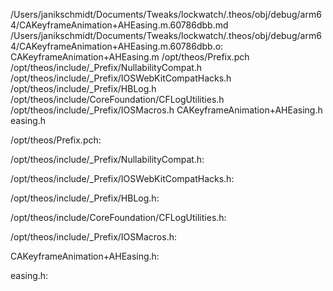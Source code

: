 /Users/janikschmidt/Documents/Tweaks/lockwatch/.theos/obj/debug/arm64/CAKeyframeAnimation+AHEasing.m.60786dbb.md /Users/janikschmidt/Documents/Tweaks/lockwatch/.theos/obj/debug/arm64/CAKeyframeAnimation+AHEasing.m.60786dbb.o: \
  CAKeyframeAnimation+AHEasing.m /opt/theos/Prefix.pch \
  /opt/theos/include/_Prefix/NullabilityCompat.h \
  /opt/theos/include/_Prefix/IOSWebKitCompatHacks.h \
  /opt/theos/include/_Prefix/HBLog.h \
  /opt/theos/include/CoreFoundation/CFLogUtilities.h \
  /opt/theos/include/_Prefix/IOSMacros.h CAKeyframeAnimation+AHEasing.h \
  easing.h

/opt/theos/Prefix.pch:

/opt/theos/include/_Prefix/NullabilityCompat.h:

/opt/theos/include/_Prefix/IOSWebKitCompatHacks.h:

/opt/theos/include/_Prefix/HBLog.h:

/opt/theos/include/CoreFoundation/CFLogUtilities.h:

/opt/theos/include/_Prefix/IOSMacros.h:

CAKeyframeAnimation+AHEasing.h:

easing.h:
